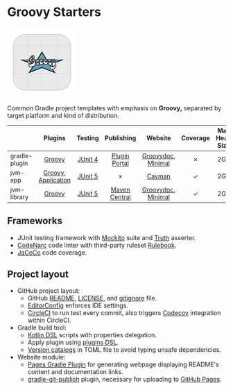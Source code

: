 # Groovy Starters

![](https://github.com/hanggrian/groovy-starters/raw/assets/logo.png)

Common Gradle project templates with emphasis on **Groovy,** separated by target
platform and kind of distribution.

| | Plugins | Testing | Publishing | Website | Coverage | Max Heap Size
--- | :---: | :---: | :---: | :---: | :---: | :---:
gradle-plugin | [Groovy] | [JUnit 4] | [Plugin Portal] | [Groovydoc], [Minimal] | &cross; | 2GB
jvm-app | [Groovy], [Application] | [JUnit 5] | &cross; | [Cayman] | &check; | 2GB
jvm-library | [Groovy] | [JUnit 5] | [Maven Central] | [Groovydoc], [Minimal] | &check; | 2GB

## Frameworks

- JUnit testing framework with [Mockito](https://site.mockito.org/) suite and
  [Truth](https://truth.dev/) asserter.
- [CodeNarc](https://codenarc.org/) code linter with third-party ruleset
  [Rulebook](https://github.com/hendraanggrian/rulebook/).
- [JaCoCo](https://docs.gradle.org/current/userguide/jacoco_plugin.html) code
  coverage.

## Project layout

- GitHub project layout:
  - GitHub [README](https://docs.github.com/en/repositories/managing-your-repositorys-settings-and-features/customizing-your-repository/about-readmes/),
    [LICENSE](https://docs.github.com/en/repositories/managing-your-repositorys-settings-and-features/customizing-your-repository/licensing-a-repository/),
    and [gitignore](https://docs.github.com/en/get-started/getting-started-with-git/ignoring-files/)
    file.
  - [EditorConfig](https://editorconfig.org/) enforces IDE settings.
  - [CircleCI](https://circleci.com/) to run test every commit, also triggers
    [Codecov](https://about.codecov.io/) integration within CircleCI.
- Gradle build tool:
  - [Kotlin DSL](https://docs.gradle.org/current/userguide/kotlin_dsl.html)
    scripts with properties delegation.
  - Apply plugin using [plugins DSL](https://docs.gradle.org/current/userguide/plugins.html).
  - [Version catalogs](https://docs.gradle.org/current/userguide/platforms.html)
    in TOML file to avoid typing unsafe dependencies.
- Website module:
  - [Pages Gradle Plugin](https://github.com/hendraanggrian/pages-gradle-plugin/)
    for generating webpage displaying README's content and documentation links.
  - [gradle-git-publish](https://github.com/ajoberstar/gradle-git-publish/)
    plugin, necessary for uploading to [GitHub Pages](https://pages.github.com/).

[Groovy]: https://docs.gradle.org/current/userguide/groovy_plugin.html
[Application]: https://docs.gradle.org/current/userguide/application_plugin.html
[JUnit 4]: https://junit.org/junit4/
[JUnit 5]: https://junit.org/junit5/
[Plugin Portal]: https://plugins.gradle.org/
[Maven Central]: https://central.sonatype.com/
[Groovydoc]: https://docs.gradle.org/current/dsl/org.gradle.api.tasks.javadoc.Groovydoc.html
[Cayman]: https://hanggrian.github.io/cayman-dark-theme/
[Minimal]: https://hanggrian.github.io/minimal-dark-theme/
